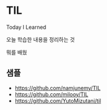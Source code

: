 # TIL

Today I Learned

오늘 학습한 내용을 정리하는 것

뭐를 배웠

## 샘플
- https://github.com/namjunemy/TIL
- https://github.com/milooy/TIL
- https://github.com/YutoMizutani/til
